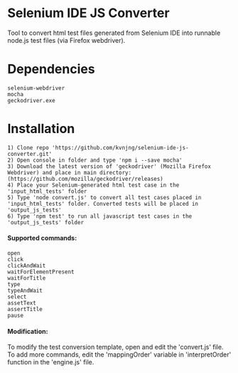 # Selenium IDE JS Converter
Tool to convert html test files generated from Selenium IDE into runnable node.js test files (via Firefox webdriver).

# Dependencies 
```
selenium-webdriver
mocha
geckodriver.exe
```

# Installation
```
1) Clone repo 'https://github.com/kvnjng/selenium-ide-js-converter.git'
2) Open console in folder and type 'npm i --save mocha'
3) Download the latest version of 'geckodriver' (Mozilla Firefox Webdriver) and place in main directory: (https://github.com/mozilla/geckodriver/releases)
4) Place your Selenium-generated html test case in the 'input_html_tests' folder
5) Type 'node convert.js' to convert all test cases placed in 'input_html_tests' folder. Converted tests will be placed in 'output_js_tests'
6) Type 'npm test' to run all javascript test cases in the 'output_js_tests' folder
```

#### Supported commands:
```
open
click
clickAndWait
waitForElementPresent
waitForTitle
type
typeAndWait
select
assetText
assertTitle
pause
```

#### Modification:
To modify the test conversion template, open and edit the 'convert.js' file.
To add more commands, edit the 'mappingOrder' variable in 'interpretOrder' function in the 'engine.js' file.
